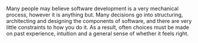 Many people may believe software development is a very mechanical process, however it is anything but. 
Many decisions go into structuring, architecting and designing the components of software, and there are very little constraints to
how you do it. As a result, often choices must be made on past experience, intuition and a general sense of whether it feels right.

